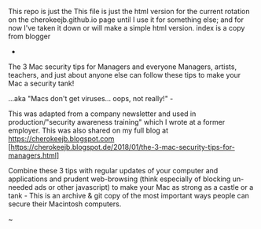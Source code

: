 This repo is just the This file is just the html version for the current rotation on the cherokeejb.github.io page until I use it for something else; and for now I've taken it down or will make a simple html version. index is a copy from blogger

-

The 3 Mac security tips for Managers and everyone
Managers, artists, teachers, and just about anyone else can follow these tips to make your Mac a security tank!

...aka "Macs don't get viruses... oops, not really!" -

This was adapted from a company newsletter and used in production/"security awareness training" which I wrote at a former employer. This was also shared on my full blog at https://cherokeejb.blogspot.com [https://cherokeejb.blogspot.de/2018/01/the-3-mac-security-tips-for-managers.html]

Combine these 3 tips with regular updates of your computer and applications and prudent web-browsing (think especially of blocking un-needed ads or other javascript) to make your Mac as strong as a castle or a tank - This is an archive & git copy of the most important ways people can secure their Macintosh computers.



~
